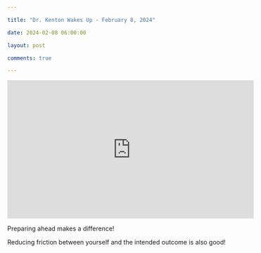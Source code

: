 ```yaml
---

title: "Dr. Kenton Wakes Up - February 8, 2024"

date: 2024-02-08 06:00:00

layout: post

comments: true

---
```


<iframe width="560" height="315" src="https://www.youtube.com/embed/0FjuVGWxKLY?si=G915MNIq9vjGgZkF" title="YouTube video player" frameborder="0" allow="accelerometer; autoplay; clipboard-write; encrypted-media; gyroscope; picture-in-picture; web-share" allowfullscreen></iframe>



Preparing ahead makes a difference! 

Reducing friction between yourself and the intended outcome is also good!